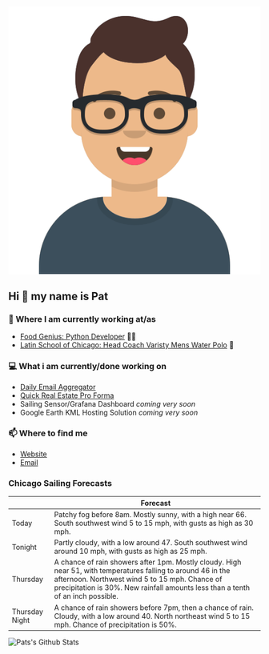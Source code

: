 [![Social banner for p-j-falconer](https://raw.githubusercontent.com/P-J-FALCONER/P-J-FALCONER/master/assets/avataaars.svg)](https://patfalconer.com/)
## Hi :wave: my name is Pat

### 💼 Where I am currently working at/as
- [Food Genius: Python Developer](https://getfoodgenius.com/) 🍔🐍
- [Latin School of Chicago: Head Coach Varisty Mens Water Polo](https://www.latinschool.org/) 🤽


### 💻 What i am currently/done working on
 - [Daily Email Aggregator](https://github.com/P-J-FALCONER/dott_daily_mail)
 - [Quick Real Estate Pro Forma](https://github.com/P-J-FALCONER/henry)
 - Sailing Sensor/Grafana Dashboard *coming very soon*
 - Google Earth KML Hosting Solution *coming very soon*

### 📫 Where to find me
 - [Website](https://patfalconer.com/)
 - [Email](mailto:patrick.j.falconer@gmail.com)


### Chicago Sailing Forecasts
|   | Forecast  |
|---|---|
| Today | Patchy fog before 8am. Mostly sunny, with a high near 66. South southwest wind 5 to 15 mph, with gusts as high as 30 mph. |
| Tonight | Partly cloudy, with a low around 47. South southwest wind around 10 mph, with gusts as high as 25 mph. |
| Thursday | A chance of rain showers after 1pm. Mostly cloudy. High near 51, with temperatures falling to around 46 in the afternoon. Northwest wind 5 to 15 mph. Chance of precipitation is 30%. New rainfall amounts less than a tenth of an inch possible. |
| Thursday Night | A chance of rain showers before 7pm, then a chance of rain. Cloudy, with a low around 40. North northeast wind 5 to 15 mph. Chance of precipitation is 50%. |

![Pats's Github Stats](https://github-readme-stats.vercel.app/api?username=p-j-falconer&show_icons=true&theme=radical)
